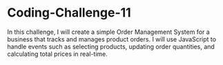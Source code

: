 # Coding-Challenge-11
In this challenge, I will create a simple Order Management System for a business that tracks and manages product orders. I will use JavaScript to handle events such as selecting products, updating order quantities, and calculating total prices in real-time. 
